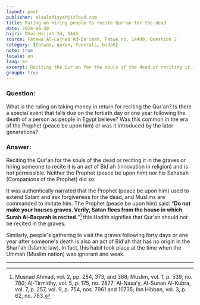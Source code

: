 ```yaml
---
layout: post
publisher: alsalafiyyah@icloud.com
title: Ruling on hiring people to recite Qur'an for the dead
date: 2024-06-30
hijri: Dhul-Hijjah 24, 1445
source: Fatawa Al-Lajnah Ad-Da'imah, Fatwa no. 14409, Question 2
category: [fatwas, quran, funerals, bidah]
note: true
locale: en
lang: en
excerpt: Reciting the Qur'an for the souls of the dead or reciting it in the graves or hiring someone to recite it is an act of bid`ah and is not permissible.
group6: true
---
```


### Question:
What is the ruling on taking money in return for reciting the Qur'an? Is there a special event that falls due on the fortieth day or one year following the death of a person as people in Egypt believe? Was this common in the era of the Prophet (peace be upon him) or was it introduced by the later generations?

### Answer: 
Reciting the Qur'an for the souls of the dead or reciting it in the graves or hiring someone to recite it is an act of Bid`ah (innovation in religion) and is not permissible. Neither the Prophet (peace be upon him) nor his Sahabah (Companions of the Prophet) did so.

It was authentically narrated that the Prophet (peace be upon him) used to extend Salam and ask forgiveness for the dead, and Muslims are commanded to imitate him. The Prophet (peace be upon him) said: “**Do not make your houses graves. Verily, Satan flees from the house in which Surah Al-Baqarah is recited.**”[^1] this Hadith signifies that Qur'an should not be recited in the graves. 

Similarly, people's gathering to visit the graves following forty days or one year after someone's death is also an act of Bid'ah that has no origin in the Shari'ah (Islamic law). In fact, this habit took place at the time when the Ummah (Muslim nation) was ignorant and weak.

---
[^1]: Musnad Ahmad, vol. 2, pp. 284, 373, and 388; Muslim, vol. 1, p. 539, no. 780; Al-Tirmidhy, vol. 5, p. 175, no. 2877; Al-Nasa'y, Al-Sunan Al-Kubra, vol. 7, p. 257, vol. 9, p. 754, nos. 7961 and 10735; Ibn Hibban, vol. 3, p. 62, no. 783.
